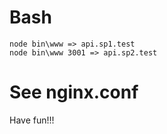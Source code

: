 # Bash
```
node bin\www => api.sp1.test
node bin\www 3001 => api.sp2.test
```

# See nginx.conf
Have fun!!!